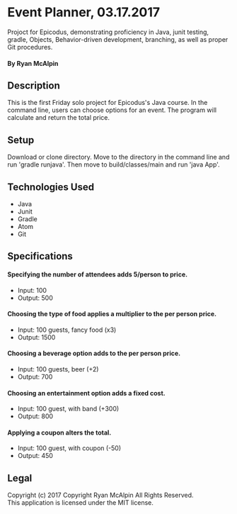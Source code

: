 # Event Planner, 03.17.2017
Projoct for Epicodus, demonstrating proficiency in Java, junit testing, gradle, Objects, Behavior-driven development, branching, as well as proper Git procedures.

#### By Ryan McAlpin

## Description
This is the first Friday solo project for Epicodus's Java course. In the command line, users can choose options for an event. The program will calculate and return the total price.

## Setup
Download or clone directory. Move to the directory in the command line and run 'gradle runjava'. Then move to build/classes/main and run 'java App'.

## Technologies Used
 * Java
 * Junit
 * Gradle
 * Atom
 * Git

## Specifications

#### Specifying the number of attendees adds 5/person to price.
  * Input: 100
  * Output: 500

#### Choosing the type of food applies a multiplier to the per person price.
  * Input: 100 guests, fancy food (x3)
  * Output: 1500

#### Choosing a beverage option adds to the per person price.
  * Input: 100 guests, beer (+2)
  * Output: 700

#### Choosing an entertainment option adds a fixed cost.
  * Input: 100 guest, with band (+300)
  * Output: 800

#### Applying a coupon alters the total.
  * Input: 100 guest, with coupon (-50)
  * Output: 450


## Legal
Copyright (c) 2017 Copyright Ryan McAlpin All Rights Reserved.<br/>
This application is licensed under the MIT license.
